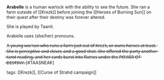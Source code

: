 **Arabelle** is a human warlock with the ability to see the future. She ran a farm outside of [[Krezk]] before joining the [[Heroes of Burning Sun]] on their quest after their destiny was forever altered.

She is played by Taanit.

Arabelle uses (she/her) pronouns.

A ̶y̶o̶u̶n̶g̶ ̶w̶o̶m̶a̶n̶ ̶w̶h̶o̶ ̶r̶u̶n̶s̶ ̶a̶ ̶f̶a̶r̶m̶ ̶j̶u̶s̶t̶ ̶o̶u̶t̶ ̶o̶f̶ ̶K̶r̶e̶zk̶,̶ ̶o̶r̶ ̶o̶w̶n̶s̶ ̶h̶o̶r̶s̶e̶s̶ ̶a̶t̶ ̶l̶e̶a̶s̶t̶.̶ ̶S̶h̶e̶ ̶i̶s̶ ̶p̶e̶r̶c̶e̶p̶t̶i̶v̶e̶ ̶a̶n̶d̶ ̶c̶l̶e̶v̶e̶r̶,̶ ̶a̶n̶d̶ ̶a̶ ̶g̶o̶o̶d̶ ̶s̶h̶o̶t̶.̶ ̶S̶h̶e̶ ̶o̶f̶f̶e̶r̶e̶d̶ ̶t̶h̶e̶ ̶p̶a̶r̶t̶y̶ ̶a̶n̶o̶t̶h̶e̶r̶ ̶t̶a̶r̶o̶t̶ ̶r̶e̶a̶d̶i̶n̶g̶,̶ ̶a̶n̶d̶ ̶h̶e̶r̶ ̶c̶a̶r̶d̶s̶ ̶b̶u̶r̶s̶t̶ ̶i̶n̶t̶o̶ ̶f̶l̶a̶m̶e̶s̶ ̶u̶n̶d̶e̶r̶ ̶t̶h̶e̶ ̶P̶O̶W̶E̶R̶ ̶O̶F̶ ̶D̶E̶S̶T̶I̶N̶Y̶.̶ [#TAASNEAK]

tags: [[Krezk]], [[Curse of Strahd campaign]]